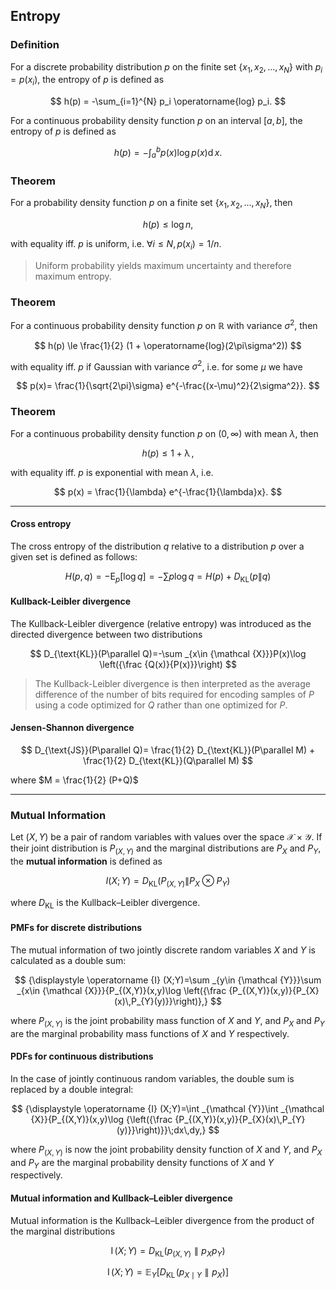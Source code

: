 
## Entropy

### Definition
For a discrete probability distribution $p$ on the finite set $\{x_1,x_2,\dots,x_N\}$  with $p_i=p(x_i)$,
the entropy of $p$ is defined as 

$$
h(p) = -\sum_{i=1}^{N} p_i \operatorname{log} p_i.
$$

For a continuous probability density function $p$ on an interval $[a,b]$, 
the entropy of $p$ is defined as

$$
h(p) = -\int_{a}^{b} p(x) \operatorname{log} p(x) \operatorname{d} x.
$$

### Theorem

For a probability density function $p$ on a finite set $\{x_1,x_2,\dots,x_N\}$,
then

$$
h(p) \le \operatorname{log} n,
$$

with equality iff. $p$ is uniform, i.e. $\forall i \le N, p(x_i)=1/n$.

> Uniform probability yields maximum uncertainty and therefore maximum entropy.

### Theorem

For a continuous probability density function $p$ on $\mathbb{R}$ with variance $\sigma^2$, then

$$
h(p) \le \frac{1}{2} (1 + \operatorname{log}(2\pi\sigma^2))
$$

with equality iff. $p$ if Gaussian with variance $\sigma^2$, i.e. for some $\mu$ we have 

$$
p(x)= \frac{1}{\sqrt{2\pi}\sigma} e^{-\frac{(x-\mu)^2}{2\sigma^2}}.
$$

### Theorem

For a continuous probability density function $p$ on $(0,\infty)$ with mean $\lambda$, then

$$
h(p) \le 1 + \operatorname{\lambda},
$$

with equality iff. $p$ is exponential with mean $\lambda$, i.e. 

$$
p(x) = \frac{1}{\lambda} e^{-\frac{1}{\lambda}x}.
$$

---

<!--
$$
    H(X) = -\sum_{x\in X} P(x)\operatorname{log} P(x)
$$
-->


#### Cross entropy
The cross entropy of the distribution $q$ relative to a distribution $p$ over a given set is defined as follows:

$$
    H(p,q)=-\operatorname{E} _{p}[\log q] = -\sum p\log q =  H(p)+D_{\mathrm {KL} }(p\|q)
$$

#### Kullback-Leibler divergence

The Kullback-Leibler divergence (relative entropy) was introduced as the directed divergence between two distributions

$$
    D_{\text{KL}}(P\parallel Q)=-\sum _{x\in {\mathcal {X}}}P(x)\log \left({\frac {Q(x)}{P(x)}}\right)
$$

> The Kullback-Leibler divergence is then interpreted as the average difference of the number of bits required for encoding samples of $P$ using a code optimized for $Q$ rather than one optimized for $P$.


#### Jensen-Shannon divergence

$$
  D_{\text{JS}}(P\parallel Q)= 
  \frac{1}{2} D_{\text{KL}}(P\parallel M) +
  \frac{1}{2} D_{\text{KL}}(Q\parallel M)
$$

where $M = \frac{1}{2} (P+Q)$


---

### Mutual Information

Let $(X,Y)$ be a pair of random variables with values over the space 
${\mathcal {X}}\times {\mathcal {Y}}$. If their joint distribution is 
${\displaystyle P_{(X,Y)}}$ and the marginal distributions are 
$P_X$ and 
${\displaystyle P_{Y}}$, the **mutual information** is defined as

$$
{\displaystyle I(X;Y)=D_{\mathrm {KL} }(P_{(X,Y)}\|P_{X}\otimes P_{Y})}
$$

where $D_{{{\mathrm  {KL}}}}$ is the Kullback–Leibler divergence.

#### PMFs for discrete distributions

The mutual information of two jointly discrete random variables
$X$ and
$Y$ is calculated as a double sum:

$$
{\displaystyle \operatorname {I} (X;Y)=\sum _{y\in {\mathcal {Y}}}\sum _{x\in {\mathcal {X}}}{P_{(X,Y)}(x,y)\log \left({\frac {P_{(X,Y)}(x,y)}{P_{X}(x)\,P_{Y}(y)}}\right)},}
$$

where
${\displaystyle P_{(X,Y)}}$ is the joint probability mass function of
$X$ and
$Y$, and
$P_X$ and
${\displaystyle P_{Y}}$ are the marginal probability mass functions of
$X$ and
$Y$ respectively.

#### PDFs for continuous distributions

In the case of jointly continuous random variables, the double sum is replaced by a double integral:

$$
{\displaystyle \operatorname {I} (X;Y)=\int _{\mathcal {Y}}\int _{\mathcal {X}}{P_{(X,Y)}(x,y)\log {\left({\frac {P_{(X,Y)}(x,y)}{P_{X}(x)\,P_{Y}(y)}}\right)}}\;dx\,dy,}
$$

where
${\displaystyle P_{(X,Y)}}$ is now the joint probability density function of
$X$ and
$Y$, and
$P_X$ and
${\displaystyle P_{Y}}$ are the marginal probability density functions of
$X$ and
$Y$ respectively.

#### Mutual information and Kullback–Leibler divergence

Mutual information is the Kullback–Leibler divergence from the product of the marginal distributions

$$
{\displaystyle \operatorname {I} (X;Y)=D_{\text{KL}}\left(p_{(X,Y)}\parallel p_{X}p_{Y}\right)}
$$

$$
{\displaystyle \operatorname {I} (X;Y)=\mathbb {E} _{Y}\left[D_{\text{KL}}\!\left(p_{X\mid Y}\parallel p_{X}\right)\right]}
$$


